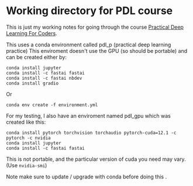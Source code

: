 # Working directory for PDL course

This is just my working notes for going through the course [Practical Deep Learning For Coders](https://course.fast.ai/).

This uses a conda environment called pdl_p  (practical deep learning practice)
This enviroment doesn't use the GPU (so should be portable) and can be created either by:

```
conda install jupyter
conda install -c fastai fastai
conda install -c fastai nbdev
conda install gradio
```
Or 

```
conda env create -f environment.yml
```

For my testing, I also have an enviroment named pdl_gpu which was created like this:
```
conda install pytorch torchvision torchaudio pytorch-cuda=12.1 -c pytorch -c nvidia 
conda install jupyter
conda install -c fastai fastai
```
This is not portable, and the particular version of cuda you need may vary. (Use `nvidia-smi`)
 
Note make sure to update / upgrade with conda before doing this . 